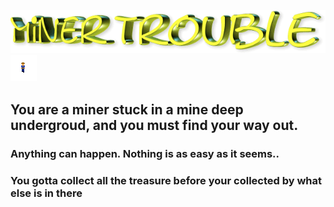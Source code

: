 ![Title Logo](https://github.com/Xquiset/Miner-Trouble/blob/master/Assets/Title%20Logo/image.png?raw=true)
![Character](https://github.com/Xquiset/Miner-Trouble/blob/master/Assets/Miner/sprite_miner0.png?raw=true)
## You are a miner stuck in a mine deep undergroud, and you must find your way out.
### Anything can happen. Nothing is as easy as it seems..
### You gotta collect all the treasure before your collected by what else is in there

